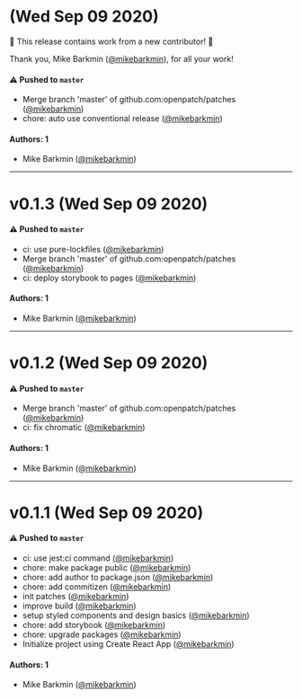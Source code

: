 # (Wed Sep 09 2020)

:tada: This release contains work from a new contributor! :tada:

Thank you, Mike Barkmin ([@mikebarkmin](https://github.com/mikebarkmin)), for all your work!

#### ⚠️ Pushed to `master`

- Merge branch 'master' of github.com:openpatch/patches ([@mikebarkmin](https://github.com/mikebarkmin))
- chore: auto use conventional release ([@mikebarkmin](https://github.com/mikebarkmin))

#### Authors: 1

- Mike Barkmin ([@mikebarkmin](https://github.com/mikebarkmin))

---

# v0.1.3 (Wed Sep 09 2020)

#### ⚠️ Pushed to `master`

- ci: use pure-lockfiles ([@mikebarkmin](https://github.com/mikebarkmin))
- Merge branch 'master' of github.com:openpatch/patches ([@mikebarkmin](https://github.com/mikebarkmin))
- ci: deploy storybook to pages ([@mikebarkmin](https://github.com/mikebarkmin))

#### Authors: 1

- Mike Barkmin ([@mikebarkmin](https://github.com/mikebarkmin))

---

# v0.1.2 (Wed Sep 09 2020)

#### ⚠️ Pushed to `master`

- Merge branch 'master' of github.com:openpatch/patches ([@mikebarkmin](https://github.com/mikebarkmin))
- ci: fix chromatic ([@mikebarkmin](https://github.com/mikebarkmin))

#### Authors: 1

- Mike Barkmin ([@mikebarkmin](https://github.com/mikebarkmin))

---

# v0.1.1 (Wed Sep 09 2020)

#### ⚠️ Pushed to `master`

- ci: use jest:ci command ([@mikebarkmin](https://github.com/mikebarkmin))
- chore: make package public ([@mikebarkmin](https://github.com/mikebarkmin))
- chore: add author to package.json ([@mikebarkmin](https://github.com/mikebarkmin))
- chore: add commitizen ([@mikebarkmin](https://github.com/mikebarkmin))
- init patches ([@mikebarkmin](https://github.com/mikebarkmin))
- improve build ([@mikebarkmin](https://github.com/mikebarkmin))
- setup styled components and design basics ([@mikebarkmin](https://github.com/mikebarkmin))
- chore: add storybook ([@mikebarkmin](https://github.com/mikebarkmin))
- chore: upgrade packages ([@mikebarkmin](https://github.com/mikebarkmin))
- Initialize project using Create React App ([@mikebarkmin](https://github.com/mikebarkmin))

#### Authors: 1

- Mike Barkmin ([@mikebarkmin](https://github.com/mikebarkmin))
